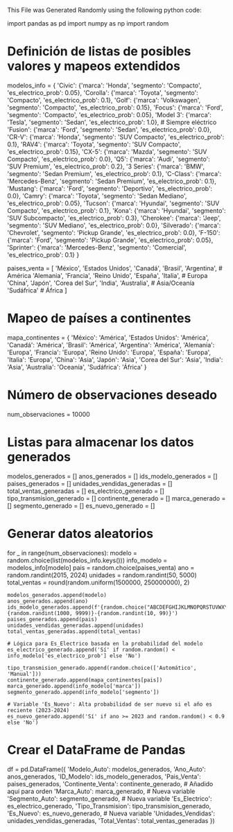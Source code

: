 This File was Generated Randomly using the following python code:

import pandas as pd
import numpy as np
import random

# Definición de listas de posibles valores y mapeos extendidos
modelos_info = {
    'Civic': {'marca': 'Honda', 'segmento': 'Compacto', 'es_electrico_prob': 0.05},
    'Corolla': {'marca': 'Toyota', 'segmento': 'Compacto', 'es_electrico_prob': 0.1},
    'Golf': {'marca': 'Volkswagen', 'segmento': 'Compacto', 'es_electrico_prob': 0.15},
    'Focus': {'marca': 'Ford', 'segmento': 'Compacto', 'es_electrico_prob': 0.05},
    'Model 3': {'marca': 'Tesla', 'segmento': 'Sedan', 'es_electrico_prob': 1.0}, # Siempre eléctrico
    'Fusion': {'marca': 'Ford', 'segmento': 'Sedan', 'es_electrico_prob': 0.0},
    'CR-V': {'marca': 'Honda', 'segmento': 'SUV Compacto', 'es_electrico_prob': 0.1},
    'RAV4': {'marca': 'Toyota', 'segmento': 'SUV Compacto', 'es_electrico_prob': 0.15},
    'CX-5': {'marca': 'Mazda', 'segmento': 'SUV Compacto', 'es_electrico_prob': 0.0},
    'Q5': {'marca': 'Audi', 'segmento': 'SUV Premium', 'es_electrico_prob': 0.2},
    '3 Series': {'marca': 'BMW', 'segmento': 'Sedan Premium', 'es_electrico_prob': 0.1},
    'C-Class': {'marca': 'Mercedes-Benz', 'segmento': 'Sedan Premium', 'es_electrico_prob': 0.1},
    'Mustang': {'marca': 'Ford', 'segmento': 'Deportivo', 'es_electrico_prob': 0.0},
    'Camry': {'marca': 'Toyota', 'segmento': 'Sedan Mediano', 'es_electrico_prob': 0.05},
    'Tucson': {'marca': 'Hyundai', 'segmento': 'SUV Compacto', 'es_electrico_prob': 0.1},
    'Kona': {'marca': 'Hyundai', 'segmento': 'SUV Subcompacto', 'es_electrico_prob': 0.3},
    'Cherokee': {'marca': 'Jeep', 'segmento': 'SUV Mediano', 'es_electrico_prob': 0.0},
    'Silverado': {'marca': 'Chevrolet', 'segmento': 'Pickup Grande', 'es_electrico_prob': 0.0},
    'F-150': {'marca': 'Ford', 'segmento': 'Pickup Grande', 'es_electrico_prob': 0.05},
    'Sprinter': {'marca': 'Mercedes-Benz', 'segmento': 'Comercial', 'es_electrico_prob': 0.1}
}

paises_venta = [
    'México', 'Estados Unidos', 'Canadá', 'Brasil', 'Argentina', # América
    'Alemania', 'Francia', 'Reino Unido', 'España', 'Italia',   # Europa
    'China', 'Japón', 'Corea del Sur', 'India', 'Australia',     # Asia/Oceanía
    'Sudáfrica'                                                  # África
]

# Mapeo de países a continentes
mapa_continentes = {
    'México': 'América',
    'Estados Unidos': 'América',
    'Canadá': 'América',
    'Brasil': 'América',
    'Argentina': 'América',
    'Alemania': 'Europa',
    'Francia': 'Europa',
    'Reino Unido': 'Europa',
    'España': 'Europa',
    'Italia': 'Europa',
    'China': 'Asia',
    'Japón': 'Asia',
    'Corea del Sur': 'Asia',
    'India': 'Asia',
    'Australia': 'Oceanía',
    'Sudáfrica': 'África'
}

# Número de observaciones deseado
num_observaciones = 10000

# Listas para almacenar los datos generados
modelos_generados = []
anos_generados = []
ids_modelo_generados = []
paises_generados = []
unidades_vendidas_generadas = []
total_ventas_generadas = []
es_electrico_generado = []
tipo_transmision_generado = []
continente_generado = []
marca_generado = []
segmento_generado = []
es_nuevo_generado = []

# Generar datos aleatorios
for _ in range(num_observaciones):
    modelo = random.choice(list(modelos_info.keys()))
    info_modelo = modelos_info[modelo]
    pais = random.choice(paises_venta)
    ano = random.randint(2015, 2024)
    unidades = random.randint(50, 5000)
    total_ventas = round(random.uniform(1500000, 250000000), 2)

    modelos_generados.append(modelo)
    anos_generados.append(ano)
    ids_modelo_generados.append(f'{random.choice("ABCDEFGHIJKLMNOPQRSTUVWXYZ")}{random.randint(1000, 9999)}-{random.randint(10, 99)}')
    paises_generados.append(pais)
    unidades_vendidas_generadas.append(unidades)
    total_ventas_generadas.append(total_ventas)

    # Lógica para Es_Electrico basada en la probabilidad del modelo
    es_electrico_generado.append('Sí' if random.random() < info_modelo['es_electrico_prob'] else 'No')

    tipo_transmision_generado.append(random.choice(['Automático', 'Manual']))
    continente_generado.append(mapa_continentes[pais])
    marca_generado.append(info_modelo['marca'])
    segmento_generado.append(info_modelo['segmento'])

    # Variable 'Es_Nuevo': Alta probabilidad de ser nuevo si el año es reciente (2023-2024)
    es_nuevo_generado.append('Sí' if ano >= 2023 and random.random() < 0.9 else 'No')


# Crear el DataFrame de Pandas
df = pd.DataFrame({
    'Modelo_Auto': modelos_generados,
    'Ano_Auto': anos_generados,
    'ID_Modelo': ids_modelo_generados,
    'Pais_Venta': paises_generados,
    'Continente_Venta': continente_generado, # Añadido aquí para orden
    'Marca_Auto': marca_generado,            # Nueva variable
    'Segmento_Auto': segmento_generado,      # Nueva variable
    'Es_Electrico': es_electrico_generado,
    'Tipo_Transmision': tipo_transmision_generado,
    'Es_Nuevo': es_nuevo_generado,           # Nueva variable
    'Unidades_Vendidas': unidades_vendidas_generadas,
    'Total_Ventas': total_ventas_generadas
})
